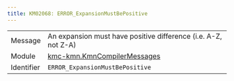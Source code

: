 ```yaml
---
title: KM02068: ERROR_ExpansionMustBePositive
---
```


|            |           |
|------------|---------- |
| Message    | An expansion must have positive difference \(i\.e\. A\-Z, not Z\-A\) |
| Module     | [kmc-kmn.KmnCompilerMessages](kmc-kmn.kmncompilermessages) |
| Identifier | `ERROR_ExpansionMustBePositive` |


